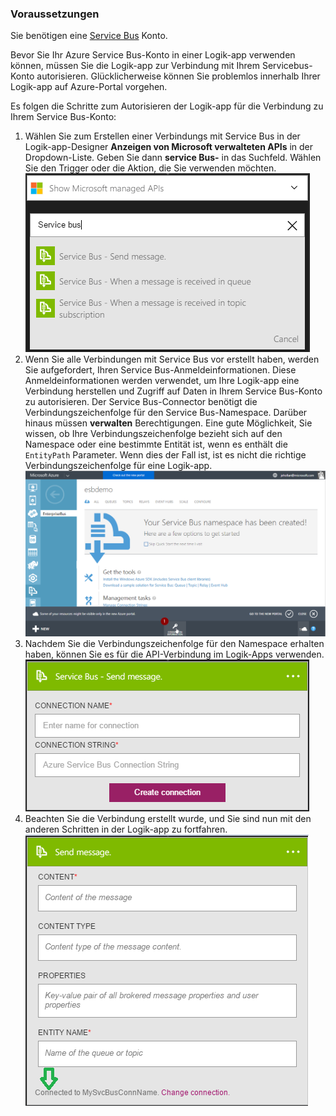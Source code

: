 ### <a name="prerequisites"></a>Voraussetzungen
Sie benötigen eine [Service Bus](https://azure.microsoft.com/services/service-bus/) Konto.  

Bevor Sie Ihr Azure Service Bus-Konto in einer Logik-app verwenden können, müssen Sie die Logik-app zur Verbindung mit Ihrem Servicebus-Konto autorisieren. Glücklicherweise können Sie problemlos innerhalb Ihrer Logik-app auf Azure-Portal vorgehen.  

Es folgen die Schritte zum Autorisieren der Logik-app für die Verbindung zu Ihrem Service Bus-Konto:  

1. Wählen Sie zum Erstellen einer Verbindungs mit Service Bus in der Logik-app-Designer **Anzeigen von Microsoft verwalteten APIs** in der Dropdown-Liste. Geben Sie dann **service Bus-** in das Suchfeld. Wählen Sie den Trigger oder die Aktion, die Sie verwenden möchten.  
    ![Bild: datenbankverbindung Service Bus 1](./media/connectors-create-api-servicebus/servicebus-1.png)  
2. Wenn Sie alle Verbindungen mit Service Bus vor erstellt haben, werden Sie aufgefordert, Ihren Service Bus-Anmeldeinformationen. Diese Anmeldeinformationen werden verwendet, um Ihre Logik-app eine Verbindung herstellen und Zugriff auf Daten in Ihrem Service Bus-Konto zu autorisieren. Der Service Bus-Connector benötigt die Verbindungszeichenfolge für den Service Bus-Namespace. Darüber hinaus müssen **verwalten** Berechtigungen. Eine gute Möglichkeit, Sie wissen, ob Ihre Verbindungszeichenfolge bezieht sich auf den Namespace oder eine bestimmte Entität ist, wenn es enthält die `EntityPath` Parameter. Wenn dies der Fall ist, ist es nicht die richtige Verbindungszeichenfolge für eine Logik-app.  
    ![Service Bus-Verbindungszeichenfolge](./media/connectors-create-api-servicebus/connectionstring.png)
3. Nachdem Sie die Verbindungszeichenfolge für den Namespace erhalten haben, können Sie es für die API-Verbindung im Logik-Apps verwenden.  
    ![Service Bus-Verbindung Bild 2](./media/connectors-create-api-servicebus/servicebus-2.png)  
4. Beachten Sie die Verbindung erstellt wurde, und Sie sind nun mit den anderen Schritten in der Logik-app zu fortfahren.  
    ![Service Bus-Verbindung Bild 3](./media/connectors-create-api-servicebus/servicebus-3.png)   

